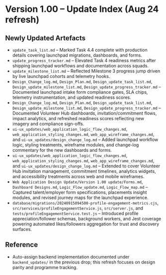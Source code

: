 # Version 1.00 – Update Index (Aug 24 refresh)

## Newly Updated Artefacts
- `update_task_list.md` – Marked Task 4.4 complete with production details covering launchpad migrations, dashboards, and forms.
- `update_progress_tracker.md` – Elevated Task 4 readiness metrics after shipping launchpad workflows and documentation across squads.
- `update_milestone_list.md` – Reflected Milestone 3 progress jump driven by live launchpad cohorts and telemetry hooks.
- `Design_Change_log.md`, `Design_Plan.md`, `Design_update_task_list.md`, `Design_update_milestone_list.md`, `Design_update_progress_tracker.md` – Documented launchpad intake form compliance gates, SLA chips, telemetry instrumentation, and updated readiness scores.
- `Design_Change_log.md`, `Design_Plan.md`, `Design_update_task_list.md`, `Design_update_milestone_list.md`, `Design_update_progress_tracker.md` – Documented Volunteer Hub dashboards, invitation/commitment flows, impact analytics, and refreshed readiness scores reflecting new imagery and compliance sign-offs.
- `ui-ux_updates/web_application_logic_flow_changes.md`, `web_application_styling_changes.md`, `web_app_wireframe_changes.md`, and `ui-ux_updates/design_change_log.md` – Added launchpad workflow logic, styling treatments, wireframe modules, and change-log commentary for the new dashboards and forms.
- `ui-ux_updates/web_application_logic_flow_changes.md`, `web_application_styling_changes.md`, `web_app_wireframe_changes.md`, and `ui-ux_updates/design_change_log.md` – Extended to cover Volunteer Hub invitation management, commitment timelines, analytics widgets, and accessibility treatments across web and mobile wireframes.
- `Web Application Design Update/Version 1.00 update/Forms.md`, `Dashboard Designs.md`, `Logic_Flow_update.md`, `Logic_Flow_map.md` – Captured talent/employer form specifications, placements insight modules, and revised journey maps for the launchpad experience.
- `database/migrations/20240915094500-profile-engagement-metrics.cjs`, `src/services/profileEngagementService.js`, `src/server.js`, and `tests/profileEngagementService.test.js` – Introduced profile appreciation/follower schemas, background workers, and Jest coverage powering automated likes/followers aggregation for trust and discovery surfaces.

## Reference
- Auto-assign backend implementation documented under `backend_updates/` in the previous drop; this refresh focuses on design parity and programme tracking.

